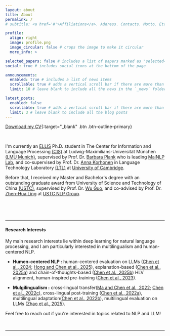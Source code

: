```yaml
---
layout: about
title: About
permalink: /
# subtitle: <a href='#'>Affiliations</a>. Address. Contacts. Motto. Etc.

profile:
  align: right
  image: profile.png
  image_circular: false # crops the image to make it circular
  more_info: >

selected_papers: false # includes a list of papers marked as "selected={true}"
social: true # includes social icons at the bottom of the page

announcements:
  enabled: true # includes a list of news items
  scrollable: true # adds a vertical scroll bar if there are more than 3 news items
  limit: 10 # leave blank to include all the news in the `_news` folder

latest_posts:
  enabled: false
  scrollable: true # adds a vertical scroll bar if there are more than 3 new posts items
  limit: 3 # leave blank to include all the blog posts
---
```

[Download my CV](/assets/pdf/Beiduo_Chen-CV-LMU_Munich.pdf){:target="_blank" .btn .btn-outline-primary}

<!-- Hi there! My name is Beiduo Chen. -->


<p>&nbsp;</p>

I'm currently an [ELLIS](https://ellis.eu/) Ph.D. student in The Center for Information and Language Processing [(CIS)](https://www.cis.uni-muenchen.de/) at Ludwig-Maximilians-Universität München [(LMU Munich)](https://www.lmu.de/), supervised by Prof. Dr. [Barbara Plank](https://bplank.github.io/) who is leading [MaiNLP Lab](https://mainlp.github.io/), and co-supervised by Prof. Dr. [Anna Korhonen](https://sites.google.com/site/annakorhonen/) in Language Technology Laboratory [(LTL)](http://ltl.mml.cam.ac.uk/) at [University of Cambridge](https://www.cam.ac.uk/).


Before that, I received my Master and Bachelor's degree with an outstanding graduate award from University of Science and Technology of China [(USTC)](http://en.ustc.edu.cn/), supervised by Prof. Dr. [Wu Guo](https://eeis.ustc.edu.cn/2011/0314/c2615a19383/page.htm), and co-advised by Prof. Dr. [Zhen-Hua Ling](ttp://staff.ustc.edu.cn/~zhling) at [USTC NLP Group](https://ustcnlp.github.io/).

<p>&nbsp;</p>
<p>&nbsp;</p>

---
#### **Research Interests**

My main research interests lie within deep learning for natural language processing, and I am particularly interested in multilingualism and human-centered NLP.

- **Humen-centered NLP :** human-centered evaluation on LLMs ([Chen et al., 2024](https://aclanthology.org/2024.findings-emnlp.842/); [Hong and Chen et al., 2025](https://arxiv.org/abs/2505.22848)), explanation-based ([Chen et al., 2025a](https://aclanthology.org/2025.findings-acl.562/)) and chain-of-thoughts-based ([Chen et al., 2025b](https://arxiv.org/abs/2505.23368)) HLV alignment, human-inspired pre-training ([Chen et al., 2023](https://aclanthology.org/2023.findings-acl.9/)).

- **Mulgilingualism :** cross-lingual transfer([Ma and Chen et al., 2022](https://aclanthology.org/2022.emnlp-main.345/); [Chen et al., 2022c](https://ieeexplore.ieee.org/document/9956721)), cross-lingual post-training ([Chen et al., 2022a](https://ieeexplore.ieee.org/document/9747720)), multilingual adaptation([Chen et al., 2022b](https://aclanthology.org/2022.semeval-1.223/)), multilingual evaluation on LLMs ([Zhao et al., 2025](https://arxiv.org/abs/2505.21693)).

Feel free to reach out if you're interested in topics related to NLP and LLM!

<p>&nbsp;</p>

---

<!-- 
Write your biography here. Tell the world about yourself. Link to your favorite [subreddit](http://reddit.com). You can put a picture in, too. The code is already in, just name your picture `prof_pic.jpg` and put it in the `img/` folder.

Put your address / P.O. box / other info right below your picture. You can also disable any of these elements by editing `profile` property of the YAML header of your `_pages/about.md`. Edit `_bibliography/papers.bib` and Jekyll will render your [publications page](/al-folio/publications/) automatically.

Link to your social media connections, too. This theme is set up to use [Font Awesome icons](https://fontawesome.com/) and [Academicons](https://jpswalsh.github.io/academicons/), like the ones below. Add your Facebook, Twitter, LinkedIn, Google Scholar, or just disable all of them. -->
